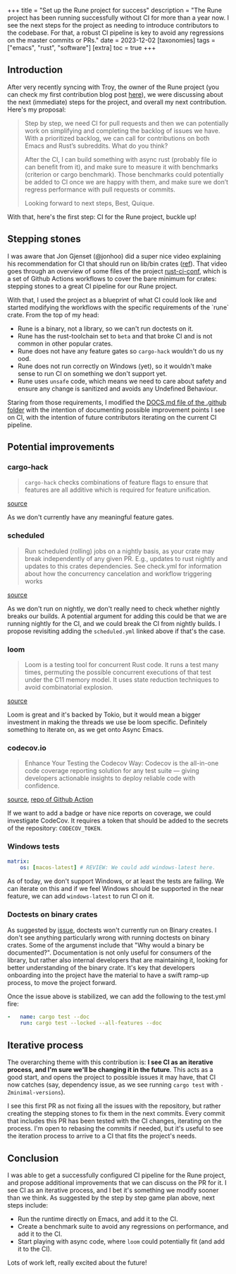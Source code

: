 +++
title = "Set up the Rune project for success"
description = "The Rune project has been running successfully without CI for more than a year now. I see the next steps for the project as needing to introduce contributors to the codebase. For that, a robust CI pipeline is key to avoid any regressions on the master commits or PRs."
date = 2023-12-02
[taxonomies]
tags = ["emacs", "rust", "software"]
[extra]
toc = true
+++

## Introduction

After very recently syncing with Troy, the owner of the Rune project (you can check my first contribution blog post [here](@/blog/bye-lazy-static-welcome-once-cell.md)), we were discussing about the next (immediate) steps for the project, and overall my next contribution. Here's my proposal:

> Step by step, we need CI for pull requests and then we can potentially work on simplifying and completing the backlog of issues we have. With a prioritized backlog, we can call for contributions on both Emacs and Rust’s subreddits. What do you think?
> 
> After the CI, I can build something with async rust (probably file io can benefit from it), and make sure to measure it with benchmarks (criterion or cargo benchmark). Those benchmarks could potentially be added to CI once we are happy with them, and make sure we don’t regress performance with pull requests or commits.
> 
> Looking forward to next steps,
> Best,
> Quique.

With that, here's the first step: CI for the Rune project, buckle up!

## Stepping stones

I was aware that Jon Gjenset (@jonhoo) did a super nice video explaining his recommendation for CI that should run on lib/bin crates ([ref](https://www.youtube.com/watch?v=xUH-4y92jPg&t=491s)). That video goes through an overview of some files of the project [rust-ci-conf](https://github.com/jonhoo/rust-ci-conf/), which is a set of Github Actions workflows to cover the bare minimum for crates: stepping stones to a great CI pipeline for our Rune project.

With that, I used the project as a blueprint of what CI could look like and started modifying the workflows with the specific requirements of the \`rune\` crate. From the top of my head:

-   Rune is a binary, not a library, so we can't run doctests on it.
-   Rune has the rust-toolchain set to `beta` and that broke CI and is not common in other popular crates.
-   Rune does not have any feature gates so `cargo-hack` wouldn't do us ny ood.
-   Rune does not run correctly on Windows (yet), so it wouldn't make sense to run CI on something we don't support yet.
-   Rune uses `unsafe` code, which means we need to care about safety and ensure any change is sanitized and avoids any Undefined Behaviour.

Staring from those requirements, I modified the [DOCS.md file of the .github folder](https://github.com/Qkessler/rune/blob/master/.github/DOCS.md?plain=1#L1) with the intention of documenting possible improvement points I see on CI, with the intention of future contributors iterating on the current CI pipeline.

## Potential improvements

### cargo-hack
> `cargo-hack` checks combinations of feature flags to ensure that features are all additive which is required for feature unification.

[source](https://github.com/jonhoo/rust-ci-conf/blob/main/.github/workflows/check.yml#L77)

As we don't currently have any meaningful feature gates.

### scheduled
> Run scheduled (rolling) jobs on a nightly basis, as your crate may break independently of any given PR. E.g., updates to rust nightly and updates to this crates dependencies. See check.yml for information about how the concurrency cancelation and workflow triggering works

[source](https://github.com/jonhoo/rust-ci-conf/blob/main/.github/workflows/scheduled.yml#L1)

As we don't run on nightly, we don't really need to check whether nightly breaks our builds. A potential argument for adding this could be that we are running nightly for the CI, and we could break the CI from nightly builds. I propose revisiting adding the `scheduled.yml` linked above if that's the case.

### loom
> Loom is a testing tool for concurrent Rust code. It runs a test many times, permuting the possible concurrent executions of that test under the C11 memory model. It uses state reduction techniques to avoid combinatorial explosion.

[source](<https://crates.io/crates/loom>)

Loom is great and it's backed by Tokio, but it would mean a bigger investment in making the threads we use be loom specific. Definitely something to iterate on, as we get onto Async Emacs.

### codecov.io
> Enhance Your Testing the Codecov Way: Codecov is the all-in-one code coverage reporting solution for any test suite — giving developers actionable insights to deploy reliable code with confidence.

[source](<https://about.codecov.io>), [repo of Github Action](<https://github.com/codecov/codecov-action>)

If we want to add a badge or have nice reports on coverage, we could investigate CodeCov. It requires a token that should be added to the secrets of the repository: `CODECOV_TOKEN`.

### Windows tests
```yaml
matrix:
    os: [macos-latest] # REVIEW: We could add windows-latest here.
```

As of today, we don't support Windows, or at least the tests are failing. We can iterate on this and if we feel Windows should be supported in the near feature, we can add `windows-latest` to run CI on it.

### Doctests on binary crates

As suggested by [issue](https://github.com/rust-lang/rust/issues/50784), doctests won't currently run on Binary creates. I don't see anything particularly wrong with running doctests on binary crates. Some of the argumenst include that "Why would a binary be documented?". Documentation is not only useful for consumers of the library, but rather also internal developers that are maintaining it, looking for better understanding of the binary crate. It's key that developers onboarding into the project have the material to have a swift ramp-up process, to move the project forward. 

Once the issue above is stabilized, we can add the following to the test.yml fire:

```yaml
-   name: cargo test --doc
    run: cargo test --locked --all-features --doc
```

## Iterative process

The overarching theme with this contribution is: **I see CI as an iterative process, and I'm sure we'll be changing it in the future**. This acts as a good start, and opens the project to possible issues it may have, that CI now catches (say, dependency issue, as we see running `cargo test` with `-Zminimal-versions`).

I see this first PR as not fixing all the issues with the repository, but rather creating the stepping stones to fix them in the next commits. Every commit that includes this PR has been tested with the CI changes, iterating on the process. I'm open to rebasing the commits if needed, but it's useful to see the iteration process to arrive to a CI that fits the project's needs.

## Conclusion

I was able to get a successfully configured CI pipeline for the Rune project, and propose additional improvements that we can discuss on the PR for it. I see CI as an iterative process, and I bet it's something we modify sooner than we think. As suggested by the step by step game plan above, next steps include:

-   Run the runtime directly on Emacs, and add it to the CI.
-   Create a benchmark suite to avoid any regressions on performance, and add it to the CI.
-   Start playing with async code, where `loom` could potentially fit (and add it to the CI).

Lots of work left, really excited about the future!
